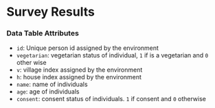 # Survey Results

### Data Table Attributes

- `id`: Unique person id assigned by the environment
- `vegetarian`: vegetarian status of individual, `1` if is a vegetarian and `0` other wise
- `v`: village index assigned by the environment
- `h`: house index assigned by the environment
- `name`: name of individuals
- `age`: age of individuals
- `consent`: consent status of individuals. `1` if consent and `0` otherwise
